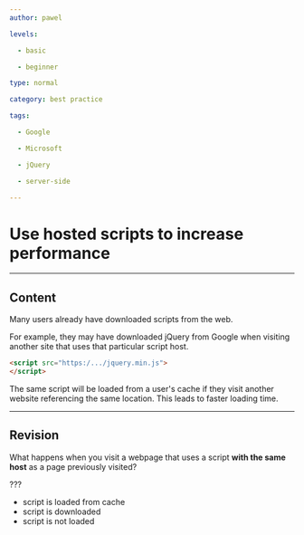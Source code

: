 ```yaml
---
author: pawel

levels:

  - basic

  - beginner

type: normal

category: best practice

tags:

  - Google

  - Microsoft

  - jQuery

  - server-side

---
```

# Use hosted scripts to increase performance

---
## Content

Many users already have downloaded scripts from the web. 

For example, they may have downloaded jQuery from Google when visiting another site that uses that particular script host. 

```html
<script src="https:/.../jquery.min.js">
</script>
```

The same script will be loaded from a user's cache if they visit another website referencing the same location. This leads to faster loading time.

---
## Revision

What happens when you visit a webpage that uses a script **with the same host** as a page previously visited?

???

* script is loaded from cache
* script is downloaded
* script is not loaded
 
